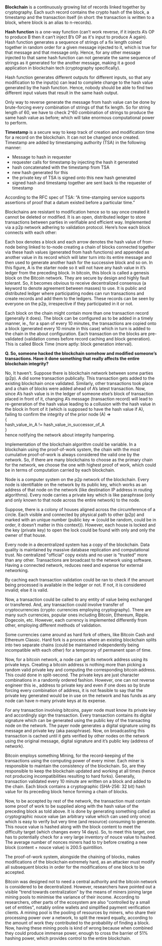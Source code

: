 <b>Blockchain</b> is a continuously growing list of records linked together by cryptography. Each such record contains the crypto hash of the block, a timestamp and the transaction itself (in short: the transaction is written to a block, where block is an alias to n-records). 

<b>Hash function</b> is a one-way function (can’t work reverse, if it injects A’s OP to produce B then it can’t inject B’s OP as it's input to produce A again). Hash function generates a sequence of strings of a fix length coined together in random order for a given message injected to it, which is true for that message and that message only. Hence, for any other message injected to that same hash function can not generate the same sequence of strings as it generated for the another message, making it a good application in blockchain tech (cryptography specifically). 

Hash function generates different outputs for different inputs, so that any modification to the input(s) can lead to complete change to the hash value generated by the hash function. Hence, nobody should be able to find two different input values that result in the same hash output.

Only way to reverse generate the message from hash value can be done by brute-forcing every combination of strings of that fix length. So for string length of 60, we have to check 2^60 combination of strings to produce the same hash value as before; which will take enormous computational power to perform.  

<b>Timestamp</b> is a secure way to keep track of creation and modification time for a record on the blockchain. It can not be changed once created. Timestamp are added by timestamping authority (TSA) in the following manner:
- Message to hash in requester
- requester calls for timestamp by injecting the hash it generated
- hash concatenated with the timestamp from TSA
- new hash generated for this
- the private key of TSA is signed onto this new hash generated
- signed hash and timestamp together are sent back to the requester of timestamp

According to the RFC spec of TSA: “A time-stamping service supports assertions of proof that a datum existed before a particular time.”

Blockchains are resistant to modification hence so to say once created it cannot be deleted or modified. It is an open, distributed ledger to store transactions between parties in verifiable and efficient way. Implemented via a p2p network adhering to validation protocol. Here’s how each block connects with each other:

Each box denotes a block and each arrow denotes the hash value of from-node being linked to to-node creating a chain of blocks connected together via these hash values (generated from hash functions) and appended as another value in its record which will later turn into its entire message and then used to generate another hash for the successive block and so on. In this figure, A is the starter node so it will not have any hash value in it’s ledger from the preceding block. In bitcoin, this block is called a genesis block on the Bitcoin network.
They are secure by design and highly fault tolerant. So, it becomes obvious to receive decentralized consensus (a keyword to denote agreement between masses) to use. It is public and distributed ledger where participating nodes can run transactions and create records and add them to the ledgers. These records can be seen by everyone on the p2p, irrespective if they participated in it or not.

Each block on the chain might contain more than one transaction record (generally it does). The block can be configured as to be added in a timely manner, ie., for a span of every 10 minutes, the transactions are copied onto a block (generated every 10 minute in this case) which in turn is added to the chain in the about configuration. Each transaction on the blocks are pre-validated (validation comes before record caching and block generation). This is called Block Time (more aptly: block generation interval).

<b>Q. So, someone hacked the blockchain somehow and modified someone’s transactions. Have it done something that really affects the entire blockchain integrity?</b>

No, It haven’t. Suppose there is blockchain network between some parties (p2p). A did some transaction publically. This transaction gets added to the existing blockchain once validated. Similarly, other transactions took place and a chain of blocks were added ahead of A’s latest transaction. Now, since A’s hash value is in the ledger of someone else’s block of transaction placed in front of it, changing A’s message (transaction record) will lead to re-generation of the hash value leading to a collusion with the hash value in the block in front of it (which is supposed to have the hash value if A), failing to confirm the integrity of the prior node (A) =>   
{  
hash_value_in_A != hash_value_in_successor_of_A  
}  
hence notifying the network about integrity hampering.

Implementation of the blockchain algorithm could be variable. In a blockchain using the proof-of-work system, the chain with the most cumulative proof-of-work is always considered the valid one by the network. So, if there are many blockchains to choose as the primary chain for the network, we choose the one with highest proof of work, which could be in terms of computation carried by each blockchain.

Node is a computer system on the p2p network of the blockchain. Every node is identifiable on the network by its public key, which works as an address of that node on the network (like destination IP address in routing algorithms). Every node carries a private key which is like paraphrase (only and only known to that node across the entire network) to the node. 

Suppose, there is a colony of houses aligned across the circumference of a circle. Each visible and connected by physical path to other (p2p) and marked with an unique number (public key => {could be random, could be in order, it doesn’t matter in this context}). However, each house is locked and the key (private key) to open the lock could be found with only and only the owner of that house.

Every node in a decentralized system has a copy of the blockchain. Data quality is maintained by massive database replication and computational trust. No centralized "official" copy exists and no user is "trusted" more than any other. Transactions are broadcast to the network using software. Having a connected network, reduces need and expense for external networking.  

By caching each transaction validation could be ran to check if the amount being processed is available in the ledger or not. If not, it is considered invalid; else it is valid.

Now, a transaction could be called to any entity of value being exchanged or transfered. And, any transaction could involve transfer of cryptocurrencies (crypto: currencies employing cryptography). There are many such currencies, popular ones including Bitcoin, Ethereum, Ripple. Dogecoin, etc. However, each currency is implemented differently from other, employing different methods of validation.

Some currencies came around as hard fork of others, like Bitcoin Cash and Ethereum Classic. Hard fork is a process where an existing blockchain splits into two separate chains (could be maintained independently being incompatible with each other) for a temporary of permanent span of time. 

Now, for a bitcoin network, a node can get its network address using its private keys. Creating a bitcoin address is nothing more than picking a random valid private key and computing the corresponding bitcoin address. This could done in split-second. The private keys are just character combinations in a randomly ordered fashion. However, one can not reverse engineer this ie., address to private key and even if one does so by brute forcing every combination of address, it is not feasible to say that the private key generated would be in use on the network and has funds as any node can have n-many private keys at its expense. 

For any transaction involving bitcoins, payer node must know its private key and accordingly sign the transaction. Every transaction contains its digital signature which can be generated using the public key of the transacting node on the network. The payer node generates a digital signature using its message and private key (aka passphrase). Now, on broadcasting this transaction is cached until it gets verified by other nodes on the network using the original message, digital signature and it’s public key (address of network). 

Bitcoin employs something Mining, for the record-keeping of the transactions using the computing power of every miner. Each miner is responsible to maintain the consistency of the blockchain. So, are they responsible to keep the blockchain updated and working at all times (hence not producing incompatibilities resulting to hard forks). Generally, transaction validated every 10 minute are written on a block and added to the chain. Each block contains a cryptographic (SHA-256: 32 bit) hash value for its preceding block hence forming a chain of blocks.

Now, to be accepted by rest of the network, the transaction must contain some proof of work to be supplied along with the hash value of the preceding block as told above. It is done by generating something called as cryptographic nouce value (an arbitrary value which can used only once) which is easy to verify but very time (and resource) consuming to generate. This nouce value is hashed along with the block content to meet the difficulty target (which changes every 14 days). So, to meet this target, one has to potentially check for a very large inventory of nouce value to hashed. The average number of nonces miners had to try before creating a new block (content + nouce value) is 200.5 quintillion. 

The proof-of-work system, alongside the chaining of blocks, makes modifications of the blockchain extremely hard, as an attacker must modify all subsequent blocks in order for the modifications of one block to be accepted.

Bitcoin was designed not to need a central authority and the bitcoin network is considered to be decentralized. However, researchers have pointed out a visible "trend towards centralization" by the means of miners joining large mining pools to minimise the variance of their income. According to researchers, other parts of the ecosystem are also "controlled by a small set of entities", notably online wallets and simplified payment verification clients.
A mining pool is the pooling of resources by miners, who share their processing power over a network, to split the reward equally, according to the amount of work they contributed to the probability of finding a block. Now, having these mining pools is kind of wrong because when combined they could produce immense power, enough to cross the barrier of 51% hashing power, which provides control to the entire blockchain.

